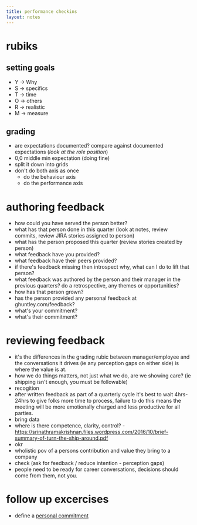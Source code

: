 ```yaml
---
title: performance checkins
layout: notes
---
```


# rubiks

## setting goals

- Y -> Why
- S -> specifics
- T -> time
- O -> others
- R -> realistic
- M -> measure

## grading
- are expectations documented? compare against documented expectations (*look at the role position*)
- 0,0 middle min expectation (doing fine)
- split it down into grids
- don't do both axis as once
    - do the behaviour axis
    - do the performance axis


# authoring feedback
- how could you have served the person better?
- what has that person done in this quarter (look at notes, review commits, review JIRA stories assigned to person)
- what has the person proposed this quarter (review stories created by person)
- what feedback have you provided?
- what feedback have their peers provided?
- if there's feedback missing then introspect why, what can I do to lift that person?
- what feedback was authored by the person and their manager in the previous quarters? do a retrospective, any themes or opportunities?
- how has that person grown?
- has the person provided any personal feedback at ghuntley.com/feedback?
- what's your commitment?
- what's their commitment?


# reviewing feedback
- it's the differences in the grading rubic between manager/employee and the conversations it drives (ie any perception gaps on either side) is where the value is at.
- how we do things matters, not just what we do, are we showing care? (ie shipping isn't enough, you must be followable)
- recogition
- after written feedback as part of a quarterly cycle it's best to wait 4hrs-24hrs to give folks more time to process, failure to do this means the meeting will be more emotionally charged and less productive for all parties.
- bring data
- where is there competence, clarity, control? - https://srinathramakrishnan.files.wordpress.com/2016/10/brief-summary-of-turn-the-ship-around.pdf
- okr
- wholistic pov of a persons contribution and value they bring to a company
- check (ask for feedback / reduce intention - perception gaps)
- people need to be ready for career conversations, decisions should come from them, not you.

# follow up excercises
- define a [personal commitment](../personal-commitment)

